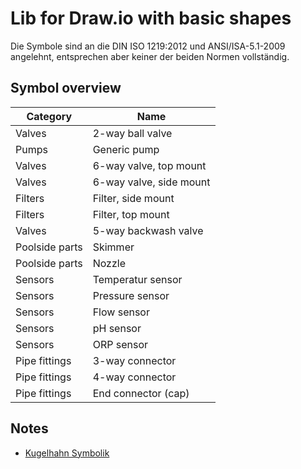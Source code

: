 # Lib for Draw.io with basic shapes


Die Symbole sind an die DIN ISO 1219:2012 und ANSI/ISA-5.1-2009  angelehnt, entsprechen aber keiner der beiden Normen vollständig.

## Symbol overview

| Category       | Name                    |
|----------------|-------------------------|
| Valves         | 2-way ball valve        |
| Pumps          | Generic pump            |
| Valves         | 6-way valve, top mount  |
| Valves         | 6-way valve, side mount |
| Filters        | Filter, side mount      |
| Filters        | Filter, top mount       |
| Valves         | 5-way backwash valve    | e.g. Besgo valve |
| Poolside parts | Skimmer                 |
| Poolside parts | Nozzle                  |
| Sensors        | Temperatur sensor       |
| Sensors        | Pressure sensor         |
| Sensors        | Flow sensor             |
| Sensors        | pH sensor               |
| Sensors        | ORP sensor              |
| Pipe fittings  | 3-way connector         |
| Pipe fittings  | 4-way connector         |
| Pipe fittings  | End connector (cap)     |


## Notes

* [Kugelhahn Symbolik](https://tameson.de/pages/kugelhahn-symbole)
